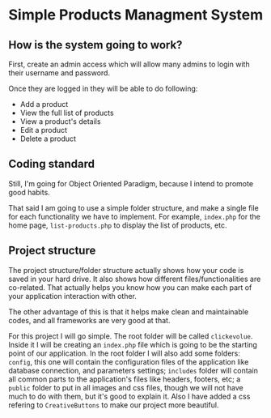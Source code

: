 
# Simple Products Managment System

## How is the system going to work?

First, create an admin access which will allow many admins to login with their username and password.

Once they are logged in they will be able to do following:

* Add a product
* View the full list of products
* View a product's details
* Edit a product
* Delete a product


## Coding standard

Still, I'm going for Object Oriented Paradigm, because I intend to promote good habits. 

That said I am going to use a simple folder structure, and make a single file for each functionality we have to implement. For example, `index.php` for the home page, `list-products.php` to display the list of products, etc.


## Project structure

The project structure/folder structure actually shows how your code is saved in your hard drive. It also shows how different files/functionalities are co-related. That actually helps you know how you can make each part of your application interaction with other.

The other advantage of this is that it helps make clean and maintainable codes, and all frameworks are very good at that.

For this project I will go simple. The root folder will be called `clickevolue`. Inside it I will be creating an `index.php` file which is going to be the starting point of our application. In the root folder I will also add some folders: `config`, this one will contain the configuration files of the application like database connection, and parameters settings; `includes` folder will contain all common parts to the application's files like headers, footers, etc; a `public` folder to put in all images and css files, though we will not have much to do with them, but it's good to explain it. Also I have added a css refering to `CreativeButtons` to make our project more beautiful.